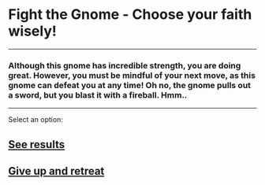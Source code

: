 # Fight the Gnome - Choose your faith wisely!
---
### Although this gnome has incredible strength, you are doing great. However, you must be mindful of your next move, as this gnome can defeat you at any time! Oh no, the gnome pulls out a sword, but you blast it with a fireball. Hmm.. 
---
Select an option: 
## [See results](defeat-nome.md)
## [Give up and retreat](giveup.md)